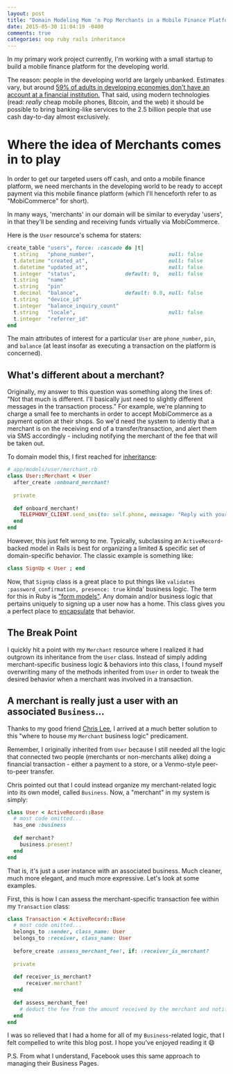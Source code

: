 ```yaml
---
layout: post
title: "Domain Modeling Mom 'n Pop Merchants in a Mobile Finance Platform"
date: 2015-05-30 11:04:19 -0400
comments: true
categories: oop ruby rails inheritance
---
```

In my primary work project currently, I'm working with a small startup to build a mobile finance platform for the developing world.

The reason: people in the developing world are largely unbanked. Estimates vary, but around [59% of adults in developing economies don't have an account at a financial institution.](http://siteresources.worldbank.org/EXTGLOBALFIN/Resources/8519638-1332259343991/world_bank3_Poster.pdf) That said, using modern technologies (read: *really* cheap mobile phones, Bitcoin, and the web) it should be possible to bring banking-like services to the 2.5 billion people that use cash day-to-day almost exclusively.

# Where the idea of Merchants comes in to play

In order to get our targeted users off cash, and onto a mobile finance platform, we need merchants in the developing world to be ready to accept payment via this mobile finance platform (which I'll henceforth refer to as "MobiCommerce" for short).

In many ways, 'merchants' in our domain will be similar to everyday 'users', in that they'll be sending and receiving funds virtually via MobiCommerce.

Here is the `User` resource's schema for staters:

```ruby
create_table "users", force: :cascade do |t|
  t.string   "phone_number",                        null: false
  t.datetime "created_at",                          null: false
  t.datetime "updated_at",                          null: false
  t.integer  "status",                default: 0,   null: false
  t.string   "name"
  t.string   "pin"
  t.decimal  "balance",               default: 0.0, null: false
  t.string   "device_id"
  t.integer  "balance_inquiry_count"
  t.string   "locale",                              null: false
  t.integer  "referrer_id"
end
```

The main attributes of interest for a particular `User` are `phone_number`, `pin`, and `balance` (at least insofar as executing a transaction on the platform is concerned).

## What's different about a merchant?

Originally, my answer to this question was something along the lines of: "Not that much is different. I'll basically just need to slightly different messages in the transaction process." For example, we're planning to charge a small fee to merchants in order to accept MobiCommerce as a payment option at their shops. So we'd need the system to identiy that a merchant is on the receiving end of a transfer/transaction, and alert them via SMS accordingly - including notifying the merchant of the fee that will be taken out. 

To domain model this, I first reached for [inheritance](http://makandracards.com/makandra/16077-inherit-without-single-table-inheritance-sti-in-activerecord):

```ruby
# app/models/user/merchant.rb
class User::Merchant < User
  after_create :onboard_merchant!
	
  private
	
  def onboard_merchant!
    TELEPHONY_CLIENT.send_sms(to: self.phone, message: "Reply with your business name", from: self.device_id)
  end
end
```

However, this just felt wrong to me. Typically, subclassing an `ActiveRecord`-backed model in Rails is best for organizing a limited & specific set of domain-specific behavior. The classic example is something like:

```ruby
class SignUp < User ; end
```

Now, that `SignUp` class is a great place to put things like `validates :password_confirmation, presence: true` kinda' business logic. The term for this in Ruby is ["form models"](http://railscasts.com/episodes/416-form-objects). Any domain and/or business logic that pertains uniquely to signing up a user now has a home. This class gives you a perfect place to [encapsulate](http://samurails.com/interview/ruby-inheritance-encapsulation-polymorphism/) that behavior.


## The Break Point

I quickly hit a point with my `Merchant` resource where I realized it had outgrown its inheritance from the `User` class. Instead of simply adding merchant-specific business logic & behaviors into this class, I found myself overwriting many of the methods inherited from `User` in order to tweak the desired behavior when a merchant was involved in a transaction.

## A merchant is really just a user with an associated `Business`...

Thanks to my good friend [Chris Lee](https://twitter.com/creeefs), I arrived at a much better solution to this "where to house my `Merchant` business logic" predicament.

Remember, I originally inherited from `User` because I still needed all the logic that connected two people (merchants or non-merchants alike) doing a financial transaction - either a payment to a store, or a Venmo-style peer-to-peer transfer. 

Chris pointed out that I could instead organize my merchant-related logic into its own model, called `Business`. Now, a "merchant" in my system is simply:

```ruby
class User < ActiveRecord::Base
  # most code omitted...
  has_one :business
  
  def merchant?
    business.present?
  end
end
```

That is, it's just a user instance with an associated business. Much cleaner, much more elegant, and much more expressive. Let's look at some examples.

First, this is how I can assess the merchant-specific transaction fee within my `Transaction` class:

```ruby
class Transaction < ActiveRecord::Base
  # most code omitted...
  belongs_to :sender, class_name: User
  belongs_to :receiver, class_name: User
  
  before_create :assess_merchant_fee!, if: :receiver_is_merchant?
  
  private
  
  def receiver_is_merchant?
	  receiver.merchant?
  end
  
  def assess_merchant_fee!
    # deduct the fee from the amount received by the merchant and notify them...
  end
end
```

I was so relieved that I had a home for all of my `Business`-related logic, that I felt compelled to write this blog post. I hope you've enjoyed reading it :smile:

P.S. From what I understand, Facebook uses this same approach to managing their Business Pages.
